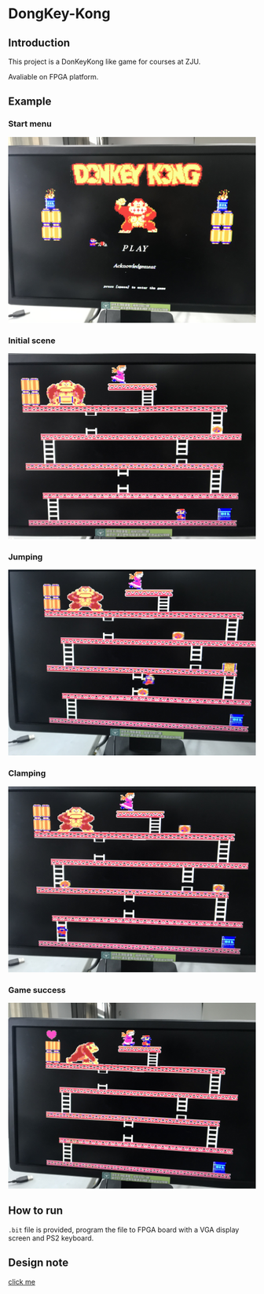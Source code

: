 # DongKey-Kong

## Introduction

This project is a DonKeyKong like game for courses at ZJU.

Avaliable on FPGA platform.

## Example

### Start menu
![](doc-img/start.jpg)

### Initial scene
![](doc-img/init.jpg)

### Jumping
![](doc-img/jumping.jpg)

### Clamping
![](doc-img/clamping.jpg)

### Game success
![](doc-img/success.jpg)

## How to run
`.bit` file is provided, program the file to FPGA board with a VGA display screen and PS2 keyboard.

## Design note
[click me](note)